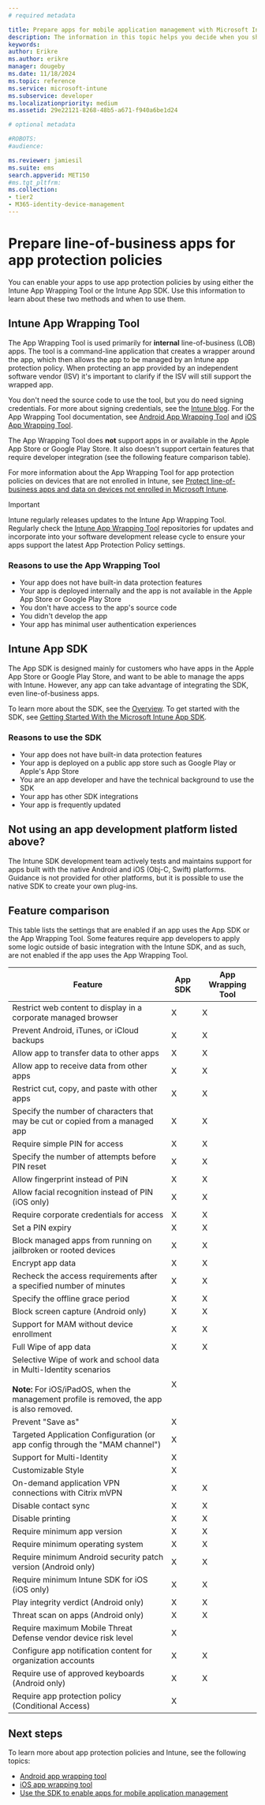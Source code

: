 ```yaml
---
# required metadata

title: Prepare apps for mobile application management with Microsoft Intune
description: The information in this topic helps you decide when you should use the App wrapping tool and the App SDK to enable your custom line-of-business apps to use the mobile app management policies.
keywords:
author: Erikre
ms.author: erikre
manager: dougeby
ms.date: 11/18/2024
ms.topic: reference
ms.service: microsoft-intune
ms.subservice: developer
ms.localizationpriority: medium
ms.assetid: 29e22121-8268-48b5-a671-f940a6be1d24

# optional metadata

#ROBOTS:
#audience:

ms.reviewer: jamiesil
ms.suite: ems
search.appverid: MET150
#ms.tgt_pltfrm:
ms.collection:
- tier2
- M365-identity-device-management
---
```


# Prepare line-of-business apps for app protection policies

You can enable your apps to use app protection policies by using either the Intune App Wrapping Tool or the Intune App SDK. Use this information to learn about these two methods and when to use them.

## Intune App Wrapping Tool

The App Wrapping Tool is used primarily for **internal** line-of-business (LOB) apps. The tool is a command-line application that creates a wrapper around the app, which then allows the app to be managed by an Intune app protection policy. When protecting an app provided by an independent software vendor (ISV) it's important to clarify if the ISV will still support the wrapped app.

You don't need the source code to use the tool, but you do need signing credentials. For more about signing credentials, see the [Intune blog](https://blogs.technet.microsoft.com/enterprisemobility/2015/02/25/how-to-obtain-the-prerequisites-for-the-intune-app-wrapping-tool-for-ios/). For the App Wrapping Tool documentation, see [Android App Wrapping Tool](app-wrapper-prepare-android.md) and [iOS App Wrapping Tool](app-wrapper-prepare-ios.md).

The App Wrapping Tool does **not** support apps in or available in the Apple App Store or Google Play Store. It also doesn't support certain features that require developer integration (see the following feature comparison table).

For more information about the App Wrapping Tool for app protection policies on devices that are not enrolled in Intune, see [Protect line-of-business apps and data on devices not enrolled in Microsoft Intune](../apps/apps-add.md).

> [!IMPORTANT]
> Intune regularly releases updates to the Intune App Wrapping Tool. Regularly check the [Intune App Wrapping Tool](https://github.com/msintuneappsdk) repositories for updates and incorporate into your software development release cycle to ensure your apps support the latest App Protection Policy settings.

### Reasons to use the App Wrapping Tool

* Your app does not have built-in data protection features
* Your app is deployed internally and the app is not available in the Apple App Store or Google Play Store
* You don't have access to the app's source code
* You didn't develop the app
* Your app has minimal user authentication experiences

## Intune App SDK

The App SDK is designed mainly for customers who have apps in the Apple App Store or Google Play Store, and want to be able to manage the apps with Intune. However, any app can take advantage of integrating the SDK, even line-of-business apps.

To learn more about the SDK, see the [Overview](app-sdk.md). To get started with the SDK, see [Getting Started With the Microsoft Intune App SDK](app-sdk-get-started.md).

### Reasons to use the SDK

* Your app does not have built-in data protection features
* Your app is deployed on a public app store such as Google Play or Apple's App Store
* You are an app developer and have the technical background to use the SDK
* Your app has other SDK integrations
* Your app is frequently updated

## Not using an app development platform listed above?

The Intune SDK development team actively tests and maintains support for apps built with the native Android and iOS (Obj-C, Swift) platforms. Guidance is not provided for other platforms, but it is possible to use the native SDK to create your own plug-ins.

## Feature comparison

This table lists the settings that are enabled if an app uses the App SDK or the App Wrapping Tool. Some features require app developers to apply some logic outside of basic integration with the Intune SDK, and as such, are not enabled if the app uses the App Wrapping Tool. 

|Feature|App SDK|App Wrapping Tool|
|-----------|---------------------|-----------|
|Restrict web content to display in a corporate managed browser|X|X|
|Prevent Android, iTunes, or iCloud backups|X|X|
|Allow app to transfer data to other apps|X|X|
|Allow app to receive data from other apps|X|X|
|Restrict cut, copy, and paste with other apps|X|X|
|Specify the number of characters that may be cut or copied from a managed app|X|X|
|Require simple PIN for access|X|X|
|Specify the number of attempts before PIN reset|X|X|
|Allow fingerprint instead of PIN|X|X|
|Allow facial recognition instead of PIN (iOS only)|X|X|
|Require corporate credentials for access|X|X|
|Set a PIN expiry|X|X|
|Block managed apps from running on jailbroken or rooted devices|X|X|
|Encrypt app data|X|X|
|Recheck the access requirements after a specified number of minutes|X|X|
|Specify the offline grace period|X|X|
|Block screen capture (Android only)|X|X|
|Support for MAM without device enrollment|X|X|
|Full Wipe of app data|X|X|
|Selective Wipe of work and school data in Multi-Identity scenarios <br><br>**Note:** For iOS/iPadOS, when the management profile is removed, the app is also removed.|X||
|Prevent "Save as"|X||
|Targeted Application Configuration (or app config through the "MAM channel")|X||
|Support for Multi-Identity|X||
|Customizable Style |X||
|On-demand application VPN connections with Citrix mVPN|X|X| 
|Disable contact sync|X|X|
|Disable printing|X|X|
|Require minimum app version|X|X|
|Require minimum operating system|X|X|
|Require minimum Android security patch version (Android only)|X|X|
|Require minimum Intune SDK for iOS (iOS only)|X|X|
|Play integrity verdict (Android only)|X|X|
|Threat scan on apps (Android only)|X|X|
|Require maximum Mobile Threat Defense vendor device risk level|X||
|Configure app notification content for organization accounts|X|X|
|Require use of approved keyboards (Android only)|X|X|
|Require app protection policy (Conditional Access)|X||

## Next steps

To learn more about app protection policies and Intune, see the following topics:

- [Android app wrapping tool](app-wrapper-prepare-android.md)<br>
- [iOS app wrapping tool](app-wrapper-prepare-ios.md)<br>
- [Use the SDK to enable apps for mobile application management](app-sdk.md)
